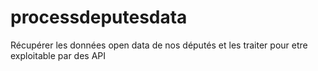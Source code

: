 # processdeputesdata
Récupérer les données open data de nos députés et les traiter pour etre exploitable par des API
